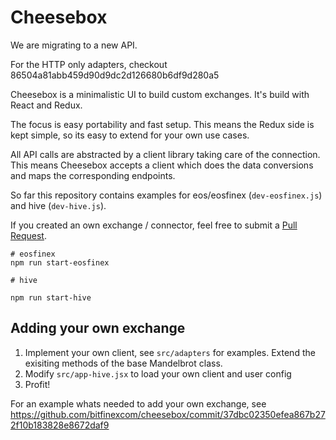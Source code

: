 # Cheesebox

We are migrating to a new API.

For the HTTP only adapters, checkout 86504a81abb459d90d9dc2d126680b6df9d280a5

Cheesebox is a minimalistic UI to build custom exchanges. It's build with React and Redux.

The focus is easy portability and fast setup. This means the Redux side is kept simple, so its easy to extend for your own use cases.


All API calls are abstracted by a client library taking care of the connection. This means Cheesebox accepts a client which does the data conversions and maps the corresponding endpoints.

So far this repository contains examples for eos/eosfinex (`dev-eosfinex.js`) and hive (`dev-hive.js`).

If you created an own exchange / connector, feel free to submit a [Pull Request](https://github.com/bitfinexcom/cheesebox/pulls).


```
# eosfinex
npm run start-eosfinex

# hive

npm run start-hive
```


## Adding your own exchange

1. Implement your own client, see `src/adapters` for examples. Extend the exisiting methods of the base Mandelbrot class.
2. Modify `src/app-hive.jsx` to load your own client and user config
3. Profit!

For an example whats needed to add your own exchange, see https://github.com/bitfinexcom/cheesebox/commit/37dbc02350efea867b272f10b183828e8672daf9
